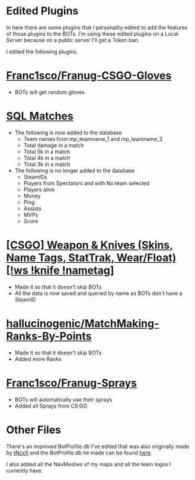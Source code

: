 # Edited Plugins

In here there are some plugins that I personality edited to add the features of those plugins to the BOTs. I'm using these edited plugins on a Local Server because on a public server I'll get a Token ban.

I edited the following plugins.

# [Franc1sco/Franug-CSGO-Gloves](https://github.com/Franc1sco/Franug-CSGO-Gloves)
- BOTs will get random gloves

# [SQL Matches](https://forums.alliedmods.net/showthread.php?t=312488)
- The following is now added to the database
  - Team names from mp_teamname_1 and mp_teamname_2
  - Total damage in a match
  - Total 5k in a match
  - Total 4k in a match
  - Total 3k in a match
- The following is no longer added to the database
  - SteamIDs
  - Players from Spectators and with No team selected
  - Players alive
  - Money
  - Ping
  - Assists
  - MVPs
  - Score
  
# [[CSGO] Weapon & Knives (Skins, Name Tags, StatTrak, Wear/Float) [!ws !knife !nametag]](https://forums.alliedmods.net/showthread.php?t=298770)
- Made it so that it doesn't skip BOTs
- All the data is now saved and queried by name as BOTs don't have a SteamID

# [hallucinogenic/MatchMaking-Ranks-By-Points](https://github.com/Franc1sco/Franug-Sprayss)
- Made it so that it doesn't skip BOTs
- Added more Ranks

# [Franc1sco/Franug-Sprays](https://github.com/hallucinogenic/MatchMaking-Ranks-By-Points)
- BOTs will automatically use their sprays
- Added all Sprays from CS:GO

# Other Files

There's an improved BotProfile.db I've edited that was also originally made by [tNzxX](https://www.youtube.com/channel/UCF6sK9PaONILzTd42baWxkA) and the BotProfile.db he made can be found [here](https://steamcommunity.com/groups/Bots-release#announcements/detail/1805285903706432497).

I also added all the NavMeshes of my maps and all the team logos I currently have.
